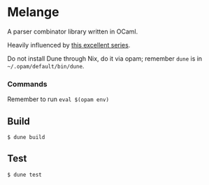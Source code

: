 # Melange

A parser combinator library written in OCaml.

Heavily influenced by [this excellent series](https://swlaschin.gitbooks.io/fsharpforfunandprofit/content/series/understanding-parser-combinators.html).

Do not install Dune through Nix, do it via opam; remember `dune` is in `~/.opam/default/bin/dune`.

### Commands

Remember to run `eval $(opam env)`

## Build

``` shell
$ dune build
```

## Test

``` shell
$ dune test
```
